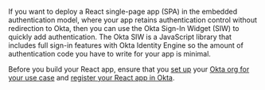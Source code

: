 If you want to deploy a React single-page app (SPA) in the embedded authentication model, where your app retains authentication control without redirection to Okta, then you can use the Okta Sign-In Widget (SIW) to quickly add authentication. The Okta SIW is a JavaScript library that includes full sign-in features with Okta Identity Engine so the amount of authentication code you have to write for your app is minimal.

Before you build your React app, ensure that you [set up](/docs/guides/oie-embedded-common-org-setup/nodejs/main/#get-set-up) your [Okta org for your use case](/docs/guides/oie-embedded-common-org-setup/nodejs/main/#set-up-your-okta-org-for-your-use-case) and [register your React app in Okta](#register-your-app-in-okta).
